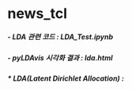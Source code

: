 # news_tcl

##### - LDA 관련 코드 : LDA_Test.ipynb
##### - pyLDAvis 시각화 결과 : lda.html

##### * LDA(Latent Dirichlet Allocation) : 
